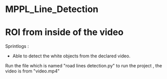 # MPPL_Line_Detection

# ROI from inside of the video

Sprintlogs :

- Able to detect the white objects from the declared video.



Run the file which is named "road lines detection.py" to run the project , the video is from "video.mp4"
